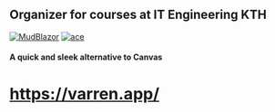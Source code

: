 ## Organizer for courses at IT Engineering KTH
[![MudBlazor](https://img.shields.io/badge/MudBlazor-v5.0.5-blue)](https://github.com/Garderoben/MudBlazor)
[![ace](https://img.shields.io/badge/ace-v1.4.12-green)](https://github.com/ajaxorg/ace)

#### A quick and sleek alternative to Canvas

# https://varren.app/
